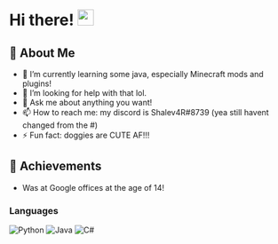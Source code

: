 # Hi there! <img src="https://media.giphy.com/media/hvRJCLFzcasrR4ia7z/giphy.gif" width="29px" height="29px">

## 🚀 About Me


- 🌱 I’m currently learning some java, especially Minecraft mods and plugins!
- 🤔 I’m looking for help with that lol.
- 💬 Ask me about anything you want!
- 📫 How to reach me: my discord is Shalev4R#8739 (yea still havent changed from the #)
- ⚡ Fun fact: doggies are CUTE AF!!!

## 🏅 Achievements

- Was at Google offices at the age of 14!

### Languages

![Python](https://img.shields.io/badge/Python-3776AB?style=for-the-badge&logo=python&logoColor=white)
![Java](https://img.shields.io/badge/Java-ED8B00?style=for-the-badge&logo=openjdk&logoColor=white)
![C#](https://img.shields.io/badge/C%23-239120?style=for-the-badge&logo=c-sharp&logoColor=white)
